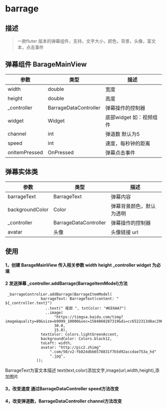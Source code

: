 # barrage

## 描述
>一款fluter 版本的弹幕组件，支持，文字大小，颜色，背景，头像，富文本，点击事件

## 弹幕组件 BarageMainView
  
参数 | 类型 |  描述  
-|-|-
width | double | 宽度 |
height | double | 高度 |
_controller | BarrageDataController | 弹幕操作的控制器 |
widget | Widget | 底部widget 如：视频组件 |
channel | int | 弹道数 默认为5|
speed | int |速度，每秒钟的距离|
onItemPressed | OnPressed | 弹幕点击事件|

## 弹幕实体类
参数 | 类型 |  描述  
-|-|-
barrageText | BarrageText | 弹幕内容 |
backgroundColor | Color | 弹幕背景颜色，默认为透明 |
_controller | BarrageDataController | 弹幕操作的控制器 |
avatar | 头像 | 头像链接 url |

## 使用 
#### 1，创建 BarageMainView 传入相关参数 width height _controller widget 为必填
#### 2 发送弹幕 _controller.addBarrage(BarrageItemModel)方法 
```
 _barrageControlLer.addBarrage(BarrageItemModel(
                barrageText: BarrageText(content: " ${_controller.text}")
                  ..text(" 尾部 ", txtColor: "#EE6AA7")
                  ..image(
                      "https://timgsa.baidu.com/timg?image&quality=80&size=b9999_10000&sec=1584860287319&di=cc6522313d8ac296de7dcbcaa6a36366&imgtype=0&src=http%3A%2F%2Fpic22.nipic.com%2F20120727%2F4819347_114740814000_2.jpg",
                      30.0,
                      15.0),
                textColor: Colors.lightGreenAccent,
                backgroundColor: Colors.black12,
                toLeft: width,
                avatar: "http://pic2.zhimg"
                    ".com/50/v2-fb824dbb6578831f7b5d92accdae753a_hd"
                    ".jpg",
              ));
```
BarrageText为富文本描述 text(text,color)添加文字,image(url,width,height),添加图片
#### 3，改变速度 通过BarrageDataController speed方法改变
#### 4，改变弹道数，BarrageDataController channel方法改变
  

